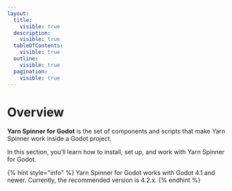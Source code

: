 ```yaml
---
layout:
  title:
    visible: true
  description:
    visible: true
  tableOfContents:
    visible: true
  outline:
    visible: true
  pagination:
    visible: true
---
```


# Overview

**Yarn Spinner for Godot** is the set of components and scripts that make Yarn Spinner work inside a Godot project.

In this section, you’ll learn how to install, set up, and work with Yarn Spinner for Godot.

{% hint style="info" %}
Yarn Spinner for Godot works with Godot 4.1 and newer. Currently, the recommended version is 4.2.x.
{% endhint %}
